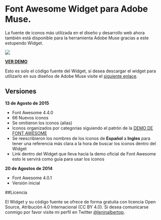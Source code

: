 # Font Awesome Widget para Adobe Muse.

La fuente de iconos más utilizada en el diseño y desarrollo web ahora también está disponible para la herramienta Adobe Muse gracias a este estupendo Widget.

![](http://i.imgur.com/4m6DXi0.jpg)

[**VER DEMO**](http://www.leninalbertop.com.ve/demo/font-awesome/)

Esto es solo el código fuente del Widget, si desea descargar el widget para utilizarlo en sus diseños de Adobe Muse visite el [siguiente enlace](https://www.leninalbertop.com.ve/blog/font-awesome-excelente-widget-para-adobe-muse/).

## Versiones

**13 de Agosto de 2015**
* Font Awesome 4.4.0
* 66 Nuevos iconos
* Se omitieron los iconos (alias)
* Iconos organizados por categorías siguiendo el patrón de la [DEMO DE FONT AWESOME](http://fontawesome.io/icons/)
* Se reescribieron los nombres de los iconos de **Español** a **Ingles** para tener una referencia más clara a la hora de buscar los iconos dentro del Widget
* Link dentro del Widget que lleva hacia la demo oficial de Font Awesome esto le servirá como guía para usar los iconos

**20 de Agostos de 2014**
* Font Awesome 4.0.1
* Versión inicial

##Licencia

El Widget y su código fuente se ofrece de forma gratuita con licencia Open Source, Atribución 4.0 Internacional (CC BY 4.0). Si desea comunicarse conmigo por favor visite mi perfil en Twitter [@leninalbertop](http://twitter.com/leninalbertop).
